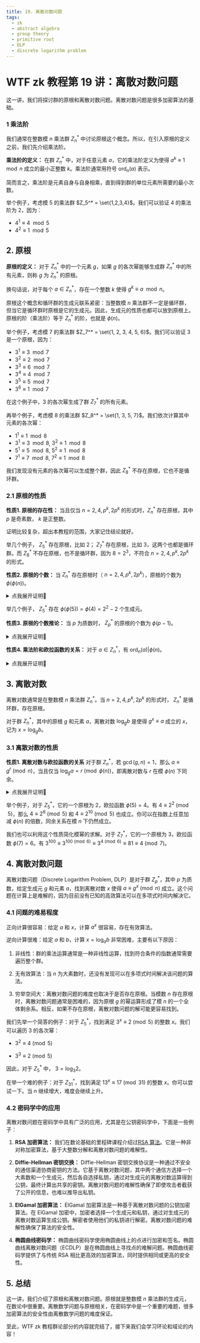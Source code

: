 ```yaml
---
title: 19. 离散对数问题
tags:
  - zk
  - abstract algebra
  - group theory
  - primitive root
  - DLP
  - discrete logarithm problem
---
```


# WTF zk 教程第 19 讲：离散对数问题

这一讲，我们将探讨群的原根和离散对数问题。离散对数问题是很多加密算法的基础。

### 1 乘法阶

我们通常在整数模 $n$ 乘法群 $Z_n^*$ 中讨论原根这个概念。所以，在引入原根的定义之前，我们先介绍乘法阶。

**乘法阶的定义：** 在群 $Z_n^*$ 中，对于任意元素 $a$，它的乘法阶定义为使得 $a^k \equiv 1 \mod n$ 成立的最小正整数 $k$。乘法阶通常用符号 $\text{ord}_n(a)$ 表示。

简而言之，乘法阶是元素自身与自身相乘，直到得到群的单位元素所需要的最小次数。

举个例子，考虑模 $5$ 的乘法群 $Z_5^* = \set{1,2,3,4}$。我们可以验证 $4$ 的乘法阶为 $2$，因为：

- $4^1 \equiv 4 \mod 5$
- $4^2 \equiv 1 \mod 5$

## 2. 原根

**原根的定义：** 对于 $Z_n^*$ 中的一个元素 $g$，如果 $g$ 的各次幂能够生成群 $Z_n^*$ 中的所有元素，则称 $g$ 为 $Z_n^*$ 的原根。

换句话说，对于每个 $a \in Z_n^*$，存在一个整数 $k$ 使得 $g^k \equiv a \mod n$。

原根这个概念和循环群的生成元联系紧密：当整数模 $n$ 乘法群不一定是循环群，但当它是循环群时原根是它的生成元。因此，生成元的性质也都可以放到原根上。原根的阶（乘法阶）等于 $Z_n^*$ 的阶，也就是 $\phi(n)$。

举个例子，考虑模 $7$ 的乘法群 $Z_7^* = \set{1, 2, 3, 4, 5, 6}$。我们可以验证 $3$ 是一个原根，因为：

- $3^1 \equiv 3 \mod 7$
- $3^2 \equiv 2 \mod 7$
- $3^3 \equiv 6 \mod 7$
- $3^4 \equiv 4 \mod 7$
- $3^5 \equiv 5 \mod 7$
- $3^6 \equiv 1 \mod 7$

在这个例子中，$3$ 的各次幂生成了群 $Z_7^*$ 的所有元素。

再举个例子，考虑模 $8$ 的乘法群 $Z_8^* = \set{1, 3, 5, 7}$。我们依次计算其中元素的各次幂：

- $1^1 \equiv 1 \mod 8$
- $3^1 \equiv 3 \mod 8$, $3^2 \equiv 1 \mod 8$
- $5^1 \equiv 5 \mod 8$, $5^2 \equiv 1 \mod 8$
- $7^1 \equiv 7 \mod 8$, $7^2 \equiv 1 \mod 8$

我们发现没有元素的各次幂可以生成整个群，因此 $Z_8^*$ 不存在原根，它也不是循环群。

### 2.1 原根的性质

**性质1. 原根的存在性：** 当且仅当 $n = 2, 4, p^k, 2p^k$ 的形式时，$Z_n^*$ 存在原根，其中 $p$ 是奇素数， $k$ 是正整数。

证明比较复杂，超出本教程的范围，大家记住结论就好。

举几个例子， $Z_5^*$ 存在原根，比如 $2$； $Z_7^*$ 存在原根，比如 $3$，这两个也都是循环群。而 $Z_8^*$ 不存在原根，也不是循环群，因为 $8 = 2^3$，不符合 $n = 2, 4, p^k, 2p^k$ 的形式。

**性质2. 原根的个数：** 当 $Z_n^*$ 存在原根时（ $n = 2, 4, p^k, 2p^k$），原根的个数为 $\phi(\phi(n))$。

<details><summary>点我展开证明👀</summary>

假设 $Z_n^*$ 的原根为 $g$，它的阶与群 $Z_n^*$ 的阶相等，为 $\phi(n)$。根据循环群的阶的性质 5，它的生成元数量为 $\phi(\phi(n))$。证毕。

</details>

举几个例子， $Z_5^*$ 存在 $\phi(\phi(5)) = \phi(4) = 2^2-2$ 个生成元。

**性质3. 原根的个数推论：** 当 $p$ 为质数时， $Z_p^*$ 的原根的个数为 $\phi(p-1)$。

<details><summary>点我展开证明👀</summary>

当 $p$ 为质数时， $\phi(p) = p-1$，根据上一条性质，得到 $Z_p^*$ 的原根的个数为 $\phi(p-1)$。

</details>

**性质4. 乘法阶和欧拉函数的关系：** 对于 $a \in Z^*_n$，有 $\text{ord}_n(a)|\phi(n)$。

<details><summary>点我展开证明👀</summary>

$Z_n^*$ 的阶为 $\phi(n)$。根据循环群的阶的性质 6，元素 $a$ 的阶整除群的阶，即 $\text{ord}_n(a)|\phi(n)$。证毕。

</details>

## 3. 离散对数

离散对数通常是在整数模 $n$ 乘法群 $Z^*_n$。当 $n = 2, 4, p^k, 2p^k$ 的形式时， $Z^*_n$ 是循环群，存在原根。 

对于群 $Z^*_n$，其中的原根 $g$ 和元素 $a$，离散对数 $\log_gb$ 是使得 $g^x \equiv a$ 成立的 $x$，记为 $x = \log_gb$。

### 3.1 离散对数的性质

**性质1. 离散对数与欧拉函数的关系** 对于群 $Z^*_n$，若 $\gcd(g,n) = 1$，那么 $a \equiv g^r \pmod{n}$，当且仅当 $\log_ga=r \pmod{\phi(n)}$，即离散对数与 $r$ 在模 $\phi(n)$ 下同余。

<details><summary>点我展开证明👀</summary>

**必要性**

设 $x = \log_ga$，根据 $a \equiv g^r \pmod{n}$，那么有 $g^x \equiv g^r \pmod{n}$。根据欧拉公式：如果整数 $a$ 和正整数 $n$ 互质（即 $\gcd(g,n)=1$），那么 $g^{\phi(n)} \equiv 1 \pmod{n}$。也就是说，我们可以在等式的任意地方乘以 $g^{\phi(n)}$，同余关系仍然存在。对于任意整数 $k$，有 $g^x \equiv g^r g^{k\phi(n)} \equiv g^{r +k\phi(n)}\pmod{n}$，也就是 $x = r +k\phi(n)$，即 $x \equiv r \pmod{\phi(n)}$。证毕。

**充分性**

若 $x \equiv r \pmod{\phi(n)}$，即 $x = r + k\phi(n)$。有 $g^x \equiv g^{r + k\phi(n)} \equiv g^{r} g^{k\phi(n)} \pmod{n}$ 成立。根据欧拉公式， $g^{\phi(n)} = 1$，因此有 $g^x \equiv g^r \pmod{n}$。

</details>

举个例子，对于 $Z^*_5$，它的一个原根为 $2$，欧拉函数 $\phi(5) = 4$。有 $4 \equiv 2^2 \pmod{5}$，那么 $4 \equiv 2^6 \pmod{5}$ 和 $4 \equiv 2^{10} \pmod{5}$ 也成立。你可以在指数上任意加减 $\phi(n)$ 的倍数，同余关系在模 $n$ 下仍然成立。

我们也可以利用这个性质简化模幂的求解。对于 $Z^*_7$，它的一个原根为 $3$，欧拉函数 $\phi(7) = 6$。有 $3^{100} \equiv 3^{100 \pmod{6}} \equiv 3^{4 \pmod{6}} \equiv 81 \equiv 4 \pmod{7}$。

## 4. 离散对数问题

离散对数问题（Discrete Logarithm Problem, DLP）是对于群 $Z^*_p$，其中 $p$ 为质数，给定生成元 $g$ 和元素 $a$，找到离散对数 $x$ 使得 $a \equiv g^x \pmod{n}$ 成立。这个问题在计算上是难解的，因为目前没有已知的高效算法可以在多项式时间内解决它。

### 4.1 问题的难易程度

正向计算很容易：给定 $a$ 和 $x$，计算 $a^x$ 很容易，存在有效算法。

逆向计算很难：给定 $a$ 和 $b$，计算 $x = \log_a{b}$ 非常困难，主要有以下原因：

1. 非线性：群的乘法运算通常是一种非线性运算，找到符合条件的指数通常需要遍历整个群。

2. 无有效算法：当 $n$ 为大素数时，还没有发现可以在多项式时间解决该问题的算法。

3. 穷举空间大：离散对数问题的难度也取决于是否存在原根。当模数 $n$ 存在原根时，离散对数问题通常是困难的，因为原根 $g$ 的幂运算形成了模 $n$ 的一个全体剩余系。相反，如果不存在原根，离散对数问题的解可能更容易找到。

我们先举一个简答的例子：对于 $Z^*_5$，找到满足 $3^x \equiv 2 \pmod{5}$ 的整数 $x$。我们可以遍历 $3$ 的各次幂：

- $3^2 \equiv 4 \pmod{5}$

- $3^3 \equiv 2 \pmod{5}$

因此，对于 $Z^*_5$ 中， $3 = \log_3{2}$。

在举一个难的例子：对于 $Z^*_{31}$，找到满足 $13^x \equiv 17 \pmod{31}$ 的整数 $x$。你可以尝试一下。当 $n$ 继续增大，难度会继续上升。

### 4.2 密码学中的应用

离散对数问题在密码学中具有广泛的应用，尤其是在公钥密码学中，下面是一些例子：

1. **RSA 加密算法：** 我们在数论基础的里程碑课程介绍过[RSA 算法](https://github.com/WTFAcademy/WTF-zk/blob/main/MS01_RSA/readme.md)。它是一种非对称加密算法，基于大整数分解和离散对数问题的难解性。

2. **Diffie-Hellman 密钥交换：** Diffie-Hellman 密钥交换协议是一种通过不安全的通信渠道协商密钥的方法。它基于离散对数问题，其中两个通信方选择一个大素数和一个生成元，然后各自选择私钥，通过对生成元的离散对数运算得到公钥，最终计算出共享的密钥。离散对数问题的难解性确保了即使攻击者截获了公开的信息，也难以推导出私钥。

3. **ElGamal 加密算法：** ElGamal 加密算法是一种基于离散对数问题的公钥加密算法。在 ElGamal 加密中，加密者选择一个生成元和私钥，通过对生成元的离散对数运算生成公钥。解密者使用他们的私钥进行解密。离散对数问题的难解性确保了算法的安全性。

4. **椭圆曲线密码学：** 椭圆曲线密码学使用椭圆曲线上的点进行加密和签名。椭圆曲线离散对数问题（ECDLP）是在椭圆曲线上寻找点的难解问题。椭圆曲线密码学提供了与传统 RSA 相比更高效的加密算法，同时提供相同或更高的安全性。

## 5. 总结

这一讲，我们介绍了原根和离散对数问题。原根就是整数模 $n$ 乘法群的生成元，在数论中很重要。离散数学问题与原根相关，在密码学中是一个重要的难题，很多加密算法的安全性由离散数学问题的难度保证。

至此，WTF zk 教程群论部分的内容就完结了，接下来我们会学习环论和域论的内容！
